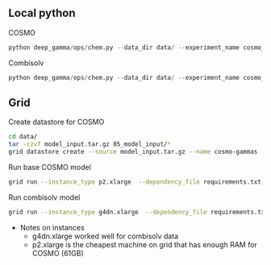 ## Local python
COSMO
```python 
python deep_gamma/ops/chem.py --data_dir data/ --experiment_name cosmo_base --artifact_name cosmo_base
```

Combisolv
```python 
python deep_gamma/ops/chem.py --data_dir data/ --experiment_name cosmo_base --artifact_name cosmo_base --combisolv
```

## Grid

Create datastore for COSMO
```bash
cd data/
tar -czvf model_input.tar.gz 05_model_input/*
grid datastore create --source model_input.tar.gz --name cosmo-gammas
```

Run base COSMO model
```bash
grid run --instance_type p2.xlarge  --dependency_file requirements.txt deep_gamma/ops/chem.py --data_dir grid:cosmo-gammas:7 --experiment_name cosmo_base --artifact_name cosmo_base
```

Run combisolv model
``` bash
grid run --instance_type g4dn.xlarge  --dependency_file requirements.txt  deep_gamma/ops/chem.py --data_dir data/ --experiment_name combisolv_mpn_shared --artifact_name cosmo_mpn_shared --combisolv
```

* Notes on instances
    - g4dn.xlarge worked well for combisolv data
    - p2.xlarge is the cheapest machine on grid that has enough RAM for COSMO (61GB)